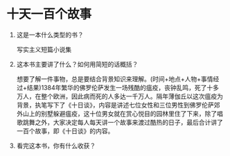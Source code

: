 # 十天一百个故事
1. 这是一本什么类型的书？

   写实主义短篇小说集
2. 这本书主要讲了什么？如何用简短的话概括？

   想要了解一件事物，总是要结合背景知识来理解。(时间+地点+人物+事情经过+结果)1384年繁华的佛罗伦萨发生一场残酷的瘟疫，丧钟乱鸣，死了十多万人，在整个欧洲，因此病而死的人多达一千万人。隔年薄伽丘以这次瘟疫为背景，执笔写下了《十日谈》，内容是讲述七位女性和三位男性到佛罗伦萨郊外山上的别墅躲避瘟疫，这十位男女就在赏心悦目的园林里住了下来，除了唱歌跳舞之外，大家决定每人每天讲一个故事来渡过酷热的日子，最后合计讲了一百个故事，即《十日谈》的内容。
3. 看完这本书，你有什么收获？
